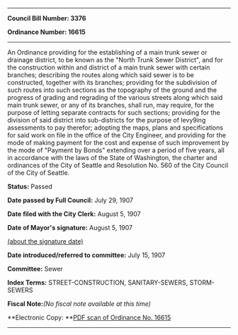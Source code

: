 

********

**Council Bill Number: 3376**
   
**Ordinance Number: 16615**
********

 An Ordinance providing for the establishing of a main trunk sewer or drainage district, to be known as the "North Trunk Sewer District", and for the construction within and district of a main trunk sewer with certain branches; describing the routes along which said sewer is to be constructed, together with its branches; providing for the subdivision of such routes into such sections as the topography of the ground and the progress of grading and regrading of the various streets along which said main trunk sewer, or any of its branches, shall run, may require, for the purpose of letting separate contracts for such sections; providing for the division of said district into sub-districts for the purpose of levy9ing assessments to pay therefor; adopting the maps, plans and specifications for said work on file in the office of the City Engineer, and providing for the mode of making payment for the cost and expense of such improvement by the mode of "Payment by Bonds" extending over a period of five years, all in accordance with the laws of the State of Washington, the charter and ordinances of the City of Seattle and Resolution No. 560 of the City Council of the City of Seattle.

**Status:** Passed
   
**Date passed by Full Council:** July 29, 1907
   
**Date filed with the City Clerk:** August 5, 1907
   
**Date of Mayor's signature:** August 5, 1907
   
[(about the signature date)](/~public/approvaldate.htm)
   
   
   
**Date introduced/referred to committee:** July 15, 1907
   
**Committee:** Sewer
   
   
**Index Terms:** STREET-CONSTRUCTION, SANITARY-SEWERS, STORM-SEWERS

**Fiscal Note:**_(No fiscal note available at this time)_

**Electronic Copy: **[PDF scan of Ordinance No. 16615](/~archives/Ordinances/Ord_16615.pdf)

********

